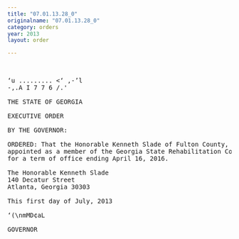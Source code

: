 ```yaml
---
title: "07.01.13.28_0"
originalname: "07.01.13.28_0"
category: orders
year: 2013
layout: order

---
```

<pre>
 

‘u ......... <‘ ,-’l
-,.A I 7 7 6 /.'

THE STATE OF GEORGIA

EXECUTIVE ORDER

BY THE GOVERNOR:

ORDERED: That the Honorable Kenneth Slade of Fulton County, Georgia, is
appointed as a member of the Georgia State Rehabilitation Council,
for a term of office ending April 16, 2016.

The Honorable Kenneth Slade
140 Decatur Street
Atlanta, Georgia 30303

This first day of July, 2013

‘(\nmMD¢aL

GOVERNOR

</pre>
